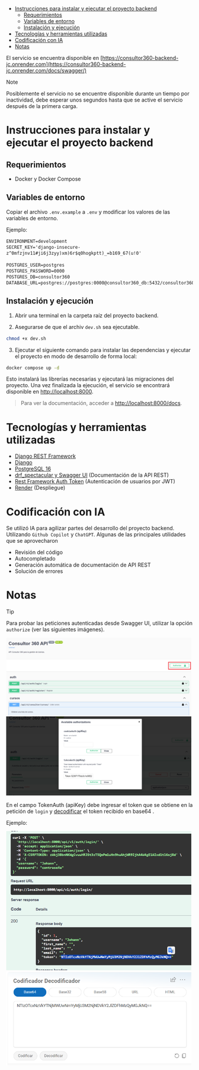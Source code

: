 - [Instrucciones para instalar y ejecutar el proyecto backend](#instrucciones-para-instalar-y-ejecutar-el-proyecto-backend)
  - [Requerimientos](#requerimientos)
  - [Variables de entorno](#variables-de-entorno)
  - [Instalación y ejecución](#instalación-y-ejecución)
- [Tecnologías y herramientas utilizadas](#tecnologías-y-herramientas-utilizadas)
- [Codificación con IA](#codificación-con-ia)
- [Notas](#notas)

El servicio se encuentra disponible en [https://consultor360-backend-jc.onrender.com](https://consultor360-backend-jc.onrender.com/docs/swagger/)
> [!NOTE]
> Posiblemente el servicio no se encuentre disponible durante un tiempo por inactividad, debe esperar unos segundos hasta que se active el servicio después de la primera carga.

# Instrucciones para instalar y ejecutar el proyecto backend

## Requerimientos

- Docker y Docker Compose

## Variables de entorno
Copiar el archivo `.env.example` a `.env` y modificar los valores de las variables de entorno.

Ejemplo:
```
ENVIRONMENT=development
SECRET_KEY='django-insecure-z^0mfzjnv11#ji6j3zyy)xm)6r$q0hogkptt)_=b169_67(u!0'

POSTGRES_USER=postgres
POSTGRES_PASSWORD=0000
POSTGRES_DB=consultor360
DATABASE_URL=postgres://postgres:0000@consultor360_db:5432/consultor360
```


## Instalación y ejecución

1. Abrir una terminal en la carpeta raíz del proyecto backend.

2. Asegurarse de que el archiv `dev.sh` sea ejecutable.
```bash
chmod +x dev.sh
```
   
3. Ejecutar el siguiente comando para instalar las dependencias y ejecutar el proyecto en modo de desarrollo de forma local:

```bash
docker compose up -d
```

Esto instalará las librerías necesarias y ejecutará las migraciones del proyecto. Una vez finalizada la ejecución, el servicio se encontrará disponible en [http://localhost:8000](http://localhost:8000).

> Para ver la documentación, acceder a [http://localhost:8000/docs](http://localhost:8000/docs).

# Tecnologías y herramientas utilizadas
- [Django REST Framework](https://www.django-rest-framework.org/)
- [Django](https://www.djangoproject.com/)
- [PostgreSQL 16](https://www.postgresql.org/)
- [drf_spectacular y Swagger UI](https://drf-spectacular.readthedocs.io/en/stable/) (Documentación de la API REST)
- [Rest Framework Auth Token]() (Autenticación de usuarios por JWT)
- [Render](https://render.com/docs/deploy-django) (Despliegue)

# Codificación con IA
Se utilizó IA para agilizar partes del desarrollo del proyecto backend. Utilizando `Github Copilot` y `ChatGPT`. Algunas de las principales utilidades que se aprovecharon

- Revisión del código
- Autocompletado
- Generación automática de documentación de API REST
- Solución de errores

# Notas
> [!TIP]
>  Para probar las peticiones autenticadas desde Swagger UI, utilizar la opción `authorize` (ver las siguientes imágenes).

<img src="./docs/assets/swagger-auth.png" alt="Peticiones autenticadas en Swagger UI" width="500">

<img src="./docs/assets/image-2.png" alt="Autenticación de usuarios en Swagger UI" width="500">

En el campo TokenAuth (apiKey) debe ingresar el token que se obtiene en la petición de `login` y [decodificar](https://www.base64decode.org/) el token recibido en base64 .

Ejemplo:

<img src="./docs/assets/token.png" alt="Decodificar el token" width="500">

<img src="./docs/assets/decoder.png" alt="Decodificar el token" width="500">
